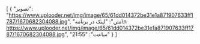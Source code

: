 [
  {
    "تصویر": "https://www.uplooder.net/img/image/65/61dd014372be31e1a871907633ff1787/1670682304088.jpg",
    "متن": "لینک در برنامه\n https://www.uplooder.net/img/image/65/61dd014372be31e1a871907633ff1787/1670682304088.jpg",
    "ساعت": "21:55"
  }
]
